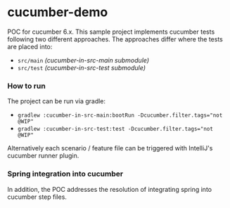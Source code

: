 # cucumber-demo

POC for cucumber 6.x. This sample project implements cucumber tests following two different approaches. The approaches differ where the
tests are placed into:

* `src/main` _(cucumber-in-src-main submodule)_
* `src/test` _(cucumber-in-src-test submodule)_

### How to run

The project can be run via gradle:

* `gradlew :cucumber-in-src-main:bootRun -Dcucumber.filter.tags="not @WIP"`
* `gradlew :cucumber-in-src-test:test -Dcucumber.filter.tags="not @WIP"`

Alternatively each scenario / feature file can be triggered with IntelliJ's cucumber runner plugin.

### Spring integration into cucumber

In addition, the POC addresses the resolution of integrating spring into cucumber step files.
